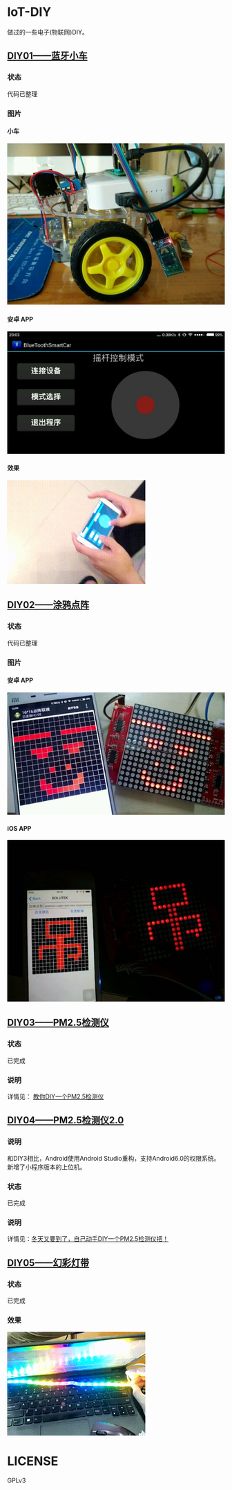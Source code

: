 # IoT-DIY
做过的一些电子(物联网)DIY。

## [DIY01——蓝牙小车](./01-蓝牙小车)
### 状态
代码已整理
### 图片
#### 小车
![](01-蓝牙小车/SmartCar.jpg)
#### 安卓 APP
![](01-蓝牙小车/BleSmartCar_android.jpg)
#### 效果
![](01-蓝牙小车/BleSmartCar.gif)

## [DIY02——涂鸦点阵](./02-涂鸦点阵)
### 状态
代码已整理
### 图片
#### 安卓 APP
![](02-涂鸦点阵/DoodleMatrix_android.jpg)
#### iOS APP
![](02-涂鸦点阵/DoodleMatrix_iOS.jpg)

## [DIY03——PM2.5检测仪](./03-PM2.5检测仪)
### 状态
已完成
### 说明
详情见： [教你DIY一个PM2.5检测仪](http://nladuo.github.io/2015/12/09/%E6%95%99%E4%BD%A0DIY%E4%B8%80%E4%B8%AAPM2.5%E6%A3%80%E6%B5%8B%E4%BB%AA/)

## [DIY04——PM2.5检测仪2.0](./04-PM2.5检测仪2.0)
### 说明
和DIY3相比，Android使用Android Studio重构，支持Android6.0的权限系统。新增了小程序版本的上位机。
### 状态
已完成
### 说明
详情见：[冬天又要到了，自己动手DIY一个PM2.5检测仪把！](https://mp.weixin.qq.com/s?__biz=MzUyMTAzNTk3NA==&mid=2247483725&idx=1&sn=7a982b627b0f5b32346fce608e08316e&chksm=f9e008e4ce9781f23d3135ab7a4f67819c907892a07ce197e54032faa22409b7b6449bc9e4aa&scene=0&key=cddc325a4ccd2d6572509b93b984d6b2032802c1a8c3e8d6943bd667b0fe184be0a57cb2a37c7c93e93a4da6b520837c82bd0e8e065b53e6ae1ff9852a7617d5b04d6a8806e6f1d6d6f20fe436205b10&ascene=0&uin=NzA0NjM2NjIw&devicetype=iMac+MacBookPro12%2C1+OSX+OSX+10.12.3+build(16D32)&version=12020810&nettype=WIFI&fontScale=100&pass_ticket=5HoBqFJ8KxFqyiIaGjlYSi4bPcTKcBRgtcBmeoKaq7L%2BG9h7pzaFODuEq6yOmDiw)

## [DIY05——幻彩灯带](./05-幻彩灯带)
### 状态
已完成
### 效果
![](05-幻彩灯带/ColorfulLED.gif)

# LICENSE
GPLv3
